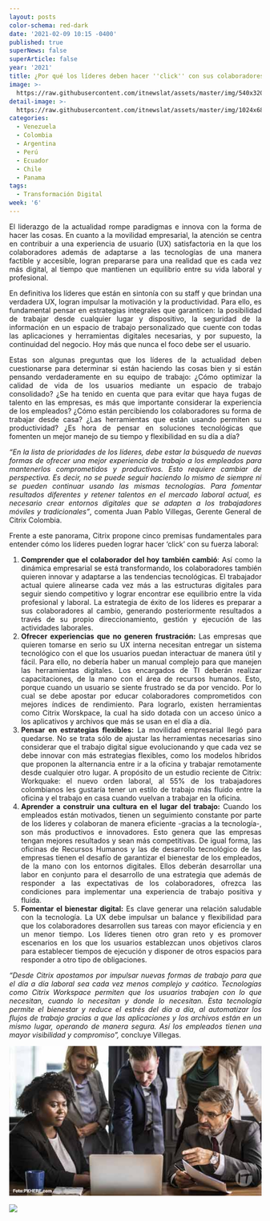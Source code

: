 ```yaml
---
layout: posts
color-schema: red-dark
date: '2021-02-09 10:15 -0400'
published: true
superNews: false
superArticle: false
year: '2021'
title: ¿Por qué los líderes deben hacer ''click'' con sus colaboradores?
image: >-
  https://raw.githubusercontent.com/itnewslat/assets/master/img/540x320/Trabajo-Equipo-p.jpg
detail-image: >-
  https://raw.githubusercontent.com/itnewslat/assets/master/img/1024x680/Trabajo-Equipo-g.jpg
categories:
  - Venezuela
  - Colombia
  - Argentina
  - Perú
  - Ecuador
  - Chile
  - Panama
tags:
  - Transformación Digital
week: '6'
---
```

<p style="text-align: justify;">El liderazgo de la actualidad rompe paradigmas e innova con la forma de hacer las cosas. En cuanto a la movilidad empresarial, la atención se centra en contribuir a una experiencia de usuario (UX) satisfactoria en la que los colaboradores además de adaptarse a las tecnologías de una manera factible y accesible, logran prepararse para una realidad que es cada vez más digital, al tiempo que mantienen un equilibrio entre su vida laboral y profesional.</p>
<p style="text-align: justify;">En definitiva los líderes que están en sintonía con su staff y que brindan una verdadera UX, logran impulsar la motivación y la productividad. Para ello, es fundamental pensar en estrategias integrales que garanticen: la posibilidad de trabajar desde cualquier lugar y dispositivo, la seguridad de la información en un espacio de trabajo personalizado que cuente con todas las aplicaciones y herramientas digitales necesarias, y por supuesto, la continuidad del negocio. Hoy más que nunca el foco debe ser el usuario.</p>
<p style="text-align: justify;">Estas son algunas preguntas que los líderes de la actualidad deben cuestionarse para determinar si están haciendo las cosas bien y si están pensando verdaderamente en su equipo de trabajo: ¿Cómo optimizar la calidad de vida de los usuarios mediante un espacio de trabajo consolidado? ¿Se ha tenido en cuenta que para evitar que haya fugas de talento en las empresas, es más que importante considerar la experiencia de los empleados?  ¿Cómo están percibiendo los colaboradores su forma de trabajar desde casa? ¿Las herramientas que están usando permiten su productividad? ¿Es hora de pensar en soluciones tecnológicas que fomenten un mejor manejo de su tiempo y flexibilidad en su día a día?</p>
<p style="text-align: justify;"><em>“En la lista de prioridades de los líderes, debe estar la búsqueda de nuevas formas de ofrecer una mejor experiencia de trabajo a los empleados para mantenerlos comprometidos y productivos. Esto requiere cambiar de perspectiva. Es decir, no se puede seguir haciendo lo mismo de siempre ni se pueden continuar usando las mismas tecnologías. Para fomentar resultados diferentes y retener talentos en el mercado laboral actual, es necesario crear entornos digitales que se adapten a los trabajadores móviles y tradicionales</em><em>”</em>, comenta Juan Pablo Villegas, Gerente General de Citrix Colombia.</p>
<p style="text-align: justify;">Frente a este panorama, Citrix propone cinco premisas fundamentales para entender cómo los líderes pueden lograr hacer ‘click’ con su fuerza laboral:</p>

<ol style="text-align: justify;">
	<li><strong>Comprender que el colaborador del hoy también cambió</strong>: Así como la dinámica empresarial se está transformando, los colaboradores también quieren innovar y adaptarse a las tendencias tecnológicas. El trabajador actual quiere alinearse cada vez más a las estructuras digitales para seguir siendo competitivo y lograr encontrar ese equilibrio entre la vida profesional y laboral. La estrategia de éxito de los líderes es preparar a sus colaboradores al cambio, generando posteriormente resultados a través de su propio direccionamiento, gestión y ejecución de las actividades laborales.</li>
	<li><strong>Ofrecer experiencias que no generen frustración:</strong> Las empresas que quieren tomarse en serio su UX interna necesitan entregar un sistema tecnológico con el que los usuarios puedan interactuar de manera útil y fácil. Para ello, no debería haber un manual complejo para que manejen las herramientas digitales. Los encargados de TI deberán realizar capacitaciones, de la mano con el área de recursos humanos. Esto, porque cuando un usuario se siente frustrado se da por vencido. Por lo cual se debe apostar por educar colaboradores comprometidos con mejores índices de rendimiento. Para lograrlo, existen herramientas como Citrix Worskpace, la cual ha sido dotada con un acceso único a los aplicativos y archivos que más se usan en el día a día.</li>
	<li><strong>Pensar en estrategias flexibles:</strong> La movilidad empresarial llegó para quedarse. No se trata sólo de ajustar las herramientas necesarias sino considerar que el trabajo digital sigue evolucionando y que cada vez se debe innovar con más estrategias flexibles, como los modelos híbridos que proponen la alternancia entre ir a la oficina y trabajar remotamente desde cualquier otro lugar. A propósito de un estudio reciente de Citrix: Workquake: el nuevo orden laboral, al 55% de los trabajadores colombianos les gustaría tener un estilo de trabajo más fluido entre la oficina y el trabajo en casa cuando vuelvan a trabajar en la oficina.</li>
	<li><strong>Aprender a construir una cultura en el lugar del trabajo:</strong>  Cuando los empleados están motivados, tienen un seguimiento constante por parte de los líderes y colaboran de manera eficiente -gracias a la tecnología-, son más productivos e innovadores. Esto genera que las empresas tengan mejores resultados y sean más competitivas. De igual forma, las oficinas de Recursos Humanos y las de desarrollo tecnológico de las empresas tienen el desafío de garantizar el bienestar de los empleados, de la mano con los entornos digitales. Ellos deberán desarrollar una labor en conjunto para el desarrollo de una estrategia que además de responder a las expectativas de los colaboradores, ofrezca las condiciones para implementar una experiencia de trabajo positiva y fluida.</li>
	<li><strong>Fomentar el bienestar digital:</strong> Es clave generar una relación saludable con la tecnología. La UX debe impulsar un balance y flexibilidad para que los colaboradores desarrollen sus tareas con mayor eficiencia y en un menor tiempo.
Los líderes tienen otro gran reto y es promover escenarios en los que los usuarios establezcan unos objetivos claros para establecer tiempos de ejecución y disponer de otros espacios para responder a otro tipo de obligaciones.</li>
</ol>
<p style="text-align: justify;"><em>“Desde Citrix apostamos por impulsar nuevas formas de trabajo para que el día a día laboral sea cada vez menos complejo y caótico. Tecnologías como Citrix Workspace permiten que los usuarios trabajen con lo que necesitan, cuando lo necesitan y donde lo necesitan. Esta tecnología permite el bienestar y reduce el estrés del día a día, al automatizar los flujos de trabajo gracias a que las aplicaciones y los archivos están en un mismo lugar, operando de manera segura. Así los empleados tienen una mayor visibilidad y compromiso</em><em>”, </em>concluye Villegas.</p>

![](https://raw.githubusercontent.com/itnewslat/assets/master/img/540x320/Trabajo-Equipo-p.jpg)

<img src="https://tracker.metricool.com/c3po.jpg?hash=56f88a41e39ab42c063cc51676587a04"/>
